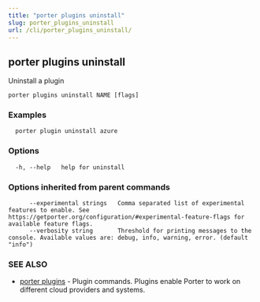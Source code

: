 ```yaml
---
title: "porter plugins uninstall"
slug: porter_plugins_uninstall
url: /cli/porter_plugins_uninstall/
---
```

## porter plugins uninstall

Uninstall a plugin

```
porter plugins uninstall NAME [flags]
```

### Examples

```
  porter plugin uninstall azure
```

### Options

```
  -h, --help   help for uninstall
```

### Options inherited from parent commands

```
      --experimental strings   Comma separated list of experimental features to enable. See https://getporter.org/configuration/#experimental-feature-flags for available feature flags.
      --verbosity string       Threshold for printing messages to the console. Available values are: debug, info, warning, error. (default "info")
```

### SEE ALSO

* [porter plugins](/cli/porter_plugins/)	 - Plugin commands. Plugins enable Porter to work on different cloud providers and systems.

